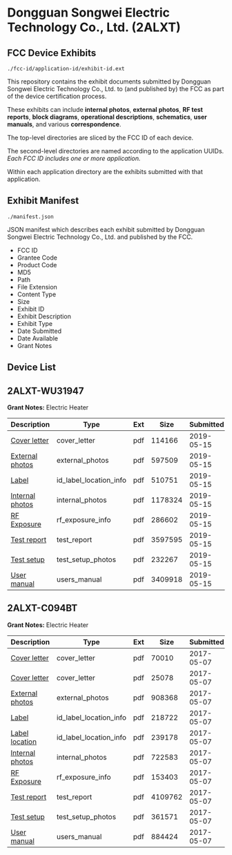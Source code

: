 # Dongguan Songwei Electric Technology Co., Ltd. (2ALXT)
## FCC Device Exhibits

```
./fcc-id/application-id/exhibit-id.ext
```

This repository contains the exhibit documents submitted by Dongguan Songwei Electric Technology Co., Ltd. to (and published by) the FCC as part of the device certification process.

These exhibits can include **internal photos**, **external photos**, **RF test reports**, **block diagrams**, **operational descriptions**, **schematics**, **user manuals**, and various **correspondence**.

The top-level directories are sliced by the FCC ID of each device.

The second-level directories are named according to the application UUIDs. *Each FCC ID includes one or more application.*

Within each application directory are the exhibits submitted with that application. 

## Exhibit Manifest

```
./manifest.json
```

JSON manifest which describes each exhibit submitted by Dongguan Songwei Electric Technology Co., Ltd. and published by the FCC.

- FCC ID
- Grantee Code
- Product Code
- MD5
- Path
- File Extension
- Content Type
- Size
- Exhibit ID
- Exhibit Description
- Exhibit Type
- Date Submitted
- Date Available
- Grant Notes

## Device List
## 2ALXT-WU31947
**Grant Notes:** Electric Heater

| Description | Type | Ext | Size | Submitted | Available |
| ----------- | ---- | --- | ---- | --------- | --------- |
| [Cover letter](2ALXT-WU31947/1d98a8df1f10e7ee2e51f564e63810ae/4278951.pdf) | cover_letter | pdf | 114166 | 2019-05-15 | 2019-05-16 |
| [External photos](2ALXT-WU31947/1d98a8df1f10e7ee2e51f564e63810ae/4278952.pdf) | external_photos | pdf | 597509 | 2019-05-15 | 2019-05-16 |
| [Label](2ALXT-WU31947/1d98a8df1f10e7ee2e51f564e63810ae/4278953.pdf) | id_label_location_info | pdf | 510751 | 2019-05-15 | 2019-05-16 |
| [Internal photos](2ALXT-WU31947/1d98a8df1f10e7ee2e51f564e63810ae/4278954.pdf) | internal_photos | pdf | 1178324 | 2019-05-15 | 2019-05-16 |
| [RF Exposure](2ALXT-WU31947/1d98a8df1f10e7ee2e51f564e63810ae/4278956.pdf) | rf_exposure_info | pdf | 286602 | 2019-05-15 | 2019-05-16 |
| [Test report](2ALXT-WU31947/1d98a8df1f10e7ee2e51f564e63810ae/4278958.pdf) | test_report | pdf | 3597595 | 2019-05-15 | 2019-05-16 |
| [Test setup](2ALXT-WU31947/1d98a8df1f10e7ee2e51f564e63810ae/4278959.pdf) | test_setup_photos | pdf | 232267 | 2019-05-15 | 2019-05-16 |
| [User manual](2ALXT-WU31947/1d98a8df1f10e7ee2e51f564e63810ae/4278960.pdf) | users_manual | pdf | 3409918 | 2019-05-15 | 2019-05-16 |
## 2ALXT-C094BT
**Grant Notes:** Electric Heater

| Description | Type | Ext | Size | Submitted | Available |
| ----------- | ---- | --- | ---- | --------- | --------- |
| [Cover letter](2ALXT-C094BT/39a3196cbd752d758392f709f9669130/3381634.pdf) | cover_letter | pdf | 70010 | 2017-05-07 | 2017-05-07 |
| [Cover letter](2ALXT-C094BT/39a3196cbd752d758392f709f9669130/3381635.pdf) | cover_letter | pdf | 25078 | 2017-05-07 | 2017-05-07 |
| [External photos](2ALXT-C094BT/39a3196cbd752d758392f709f9669130/3381636.pdf) | external_photos | pdf | 908368 | 2017-05-07 | 2017-05-07 |
| [Label](2ALXT-C094BT/39a3196cbd752d758392f709f9669130/3381637.pdf) | id_label_location_info | pdf | 218722 | 2017-05-07 | 2017-05-07 |
| [Label location](2ALXT-C094BT/39a3196cbd752d758392f709f9669130/3381638.pdf) | id_label_location_info | pdf | 239178 | 2017-05-07 | 2017-05-07 |
| [Internal photos](2ALXT-C094BT/39a3196cbd752d758392f709f9669130/3381639.pdf) | internal_photos | pdf | 722583 | 2017-05-07 | 2017-05-07 |
| [RF Exposure](2ALXT-C094BT/39a3196cbd752d758392f709f9669130/3381641.pdf) | rf_exposure_info | pdf | 153403 | 2017-05-07 | 2017-05-07 |
| [Test report](2ALXT-C094BT/39a3196cbd752d758392f709f9669130/3381643.pdf) | test_report | pdf | 4109762 | 2017-05-07 | 2017-05-07 |
| [Test setup](2ALXT-C094BT/39a3196cbd752d758392f709f9669130/3381644.pdf) | test_setup_photos | pdf | 361571 | 2017-05-07 | 2017-05-07 |
| [User manual](2ALXT-C094BT/39a3196cbd752d758392f709f9669130/3381645.pdf) | users_manual | pdf | 884424 | 2017-05-07 | 2017-05-07 |
